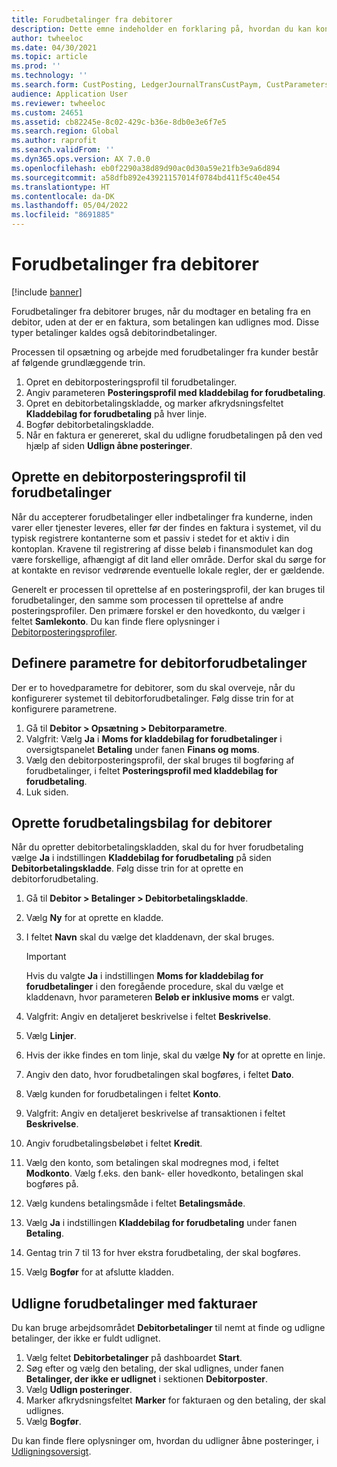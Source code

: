 ```yaml
---
title: Forudbetalinger fra debitorer
description: Dette emne indeholder en forklaring på, hvordan du kan konfigurere og behandle forudbetalinger fra kunder (også kaldet kundeindbetalinger).
author: twheeloc
ms.date: 04/30/2021
ms.topic: article
ms.prod: ''
ms.technology: ''
ms.search.form: CustPosting, LedgerJournalTransCustPaym, CustParameters
audience: Application User
ms.reviewer: twheeloc
ms.custom: 24651
ms.assetid: cb82245e-8c02-429c-b36e-8db0e3e6f7e5
ms.search.region: Global
ms.author: raprofit
ms.search.validFrom: ''
ms.dyn365.ops.version: AX 7.0.0
ms.openlocfilehash: eb0f2290a38d89d90ac0d30a59e21fb3e9a6d894
ms.sourcegitcommit: a58dfb892e43921157014f0784bd411f5c40e454
ms.translationtype: HT
ms.contentlocale: da-DK
ms.lasthandoff: 05/04/2022
ms.locfileid: "8691885"
---
```

# <a name="customer-prepayments"></a>Forudbetalinger fra debitorer

[!include [banner](../includes/banner.md)]

Forudbetalinger fra debitorer bruges, når du modtager en betaling fra en debitor, uden at der er en faktura, som betalingen kan udlignes mod. Disse typer betalinger kaldes også debitorindbetalinger.

Processen til opsætning og arbejde med forudbetalinger fra kunder består af følgende grundlæggende trin.

1. Opret en debitorposteringsprofil til forudbetalinger.
2. Angiv parameteren **Posteringsprofil med kladdebilag for forudbetaling**.
3. Opret en debitorbetalingskladde, og marker afkrydsningsfeltet **Kladdebilag for forudbetaling** på hver linje.
4. Bogfør debitorbetalingskladde.
5. Når en faktura er genereret, skal du udligne forudbetalingen på den ved hjælp af siden **Udlign åbne posteringer**.

## <a name="create-a-customer-posting-profile-for-prepayments"></a>Oprette en debitorposteringsprofil til forudbetalinger

Når du accepterer forudbetalinger eller indbetalinger fra kunderne, inden varer eller tjenester leveres, eller før der findes en faktura i systemet, vil du typisk registrere kontanterne som et passiv i stedet for et aktiv i din kontoplan. Kravene til registrering af disse beløb i finansmodulet kan dog være forskellige, afhængigt af dit land eller område. Derfor skal du sørge for at kontakte en revisor vedrørende eventuelle lokale regler, der er gældende.

Generelt er processen til oprettelse af en posteringsprofil, der kan bruges til forudbetalinger, den samme som processen til oprettelse af andre posteringsprofiler. Den primære forskel er den hovedkonto, du vælger i feltet **Samlekonto**. Du kan finde flere oplysninger i [Debitorposteringsprofiler](customer-posting-profiles.md).

## <a name="define-parameters-for-customer-prepayments"></a>Definere parametre for debitorforudbetalinger

Der er to hovedparametre for debitorer, som du skal overveje, når du konfigurerer systemet til debitorforudbetalinger. Følg disse trin for at konfigurere parametrene.

1. Gå til **Debitor \> Opsætning \> Debitorparametre**.
2. Valgfrit: Vælg **Ja** i **Moms for kladdebilag for forudbetalinger** i oversigtspanelet **Betaling** under fanen **Finans og moms**.
3. Vælg den debitorposteringsprofil, der skal bruges til bogføring af forudbetalinger, i feltet **Posteringsprofil med kladdebilag for forudbetaling**.
4. Luk siden.

## <a name="create-customer-prepayment-vouchers"></a>Oprette forudbetalingsbilag for debitorer

Når du opretter debitorbetalingskladden, skal du for hver forudbetaling vælge **Ja** i indstillingen **Kladdebilag for forudbetaling** på siden **Debitorbetalingskladde**. Følg disse trin for at oprette en debitorforudbetaling.

1. Gå til **Debitor \> Betalinger \> Debitorbetalingskladde**.
2. Vælg **Ny** for at oprette en kladde.
3. I feltet **Navn** skal du vælge det kladdenavn, der skal bruges.

    > [!IMPORTANT]
    > Hvis du valgte **Ja** i indstillingen **Moms for kladdebilag for forudbetalinger** i den foregående procedure, skal du vælge et kladdenavn, hvor parameteren **Beløb er inklusive moms** er valgt. 

4. Valgfrit: Angiv en detaljeret beskrivelse i feltet **Beskrivelse**.
5. Vælg **Linjer**.
6. Hvis der ikke findes en tom linje, skal du vælge **Ny** for at oprette en linje.
7. Angiv den dato, hvor forudbetalingen skal bogføres, i feltet **Dato**.
8. Vælg kunden for forudbetalingen i feltet **Konto**.
9. Valgfrit: Angiv en detaljeret beskrivelse af transaktionen i feltet **Beskrivelse**.
10. Angiv forudbetalingsbeløbet i feltet **Kredit**.
11. Vælg den konto, som betalingen skal modregnes mod, i feltet **Modkonto**. Vælg f.eks. den bank- eller hovedkonto, betalingen skal bogføres på.
12. Vælg kundens betalingsmåde i feltet **Betalingsmåde**.
13. Vælg **Ja** i indstillingen **Kladdebilag for forudbetaling** under fanen **Betaling**.
14. Gentag trin 7 til 13 for hver ekstra forudbetaling, der skal bogføres.
15. Vælg **Bogfør** for at afslutte kladden.

## <a name="settle-prepayments-with-invoices"></a>Udligne forudbetalinger med fakturaer

Du kan bruge arbejdsområdet **Debitorbetalinger** til nemt at finde og udligne betalinger, der ikke er fuldt udlignet.

1. Vælg feltet **Debitorbetalinger** på dashboardet **Start**.
2. Søg efter og vælg den betaling, der skal udlignes, under fanen **Betalinger, der ikke er udlignet** i sektionen **Debitorposter**.
3. Vælg **Udlign posteringer**.
4. Marker afkrydsningsfeltet **Marker** for fakturaen og den betaling, der skal udlignes.
5. Vælg **Bogfør**.

Du kan finde flere oplysninger om, hvordan du udligner åbne posteringer, i [Udligningsoversigt](/dynamics365/finance/cash-bank-management/settlement-overview).
